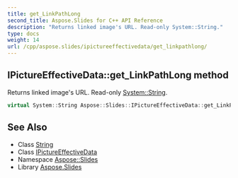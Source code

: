 ```yaml
---
title: get_LinkPathLong
second_title: Aspose.Slides for C++ API Reference
description: "Returns linked image's URL. Read-only System::String."
type: docs
weight: 14
url: /cpp/aspose.slides/ipictureeffectivedata/get_linkpathlong/
---
```

## IPictureEffectiveData::get_LinkPathLong method


Returns linked image's URL. Read-only [System::String](../../../system/string/).

```cpp
virtual System::String Aspose::Slides::IPictureEffectiveData::get_LinkPathLong()=0
```

## See Also

* Class [String](../../../system/string/)
* Class [IPictureEffectiveData](../)
* Namespace [Aspose::Slides](../../)
* Library [Aspose.Slides](../../../)
